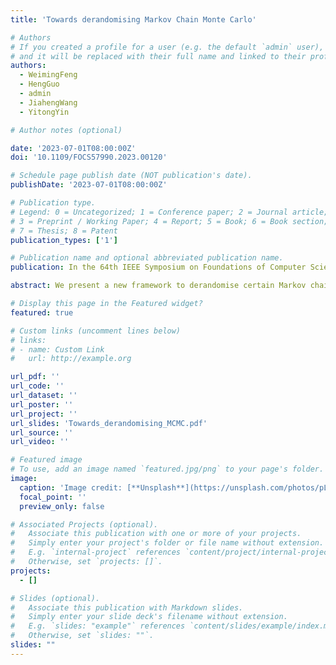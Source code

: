 ```yaml
---
title: 'Towards derandomising Markov Chain Monte Carlo'

# Authors
# If you created a profile for a user (e.g. the default `admin` user), write the username (folder name) here
# and it will be replaced with their full name and linked to their profile.
authors:
  - WeimingFeng
  - HengGuo
  - admin
  - JiahengWang
  - YitongYin

# Author notes (optional)

date: '2023-07-01T08:00:00Z'
doi: '10.1109/FOCS57990.2023.00120'

# Schedule page publish date (NOT publication's date).
publishDate: '2023-07-01T08:00:00Z'

# Publication type.
# Legend: 0 = Uncategorized; 1 = Conference paper; 2 = Journal article;
# 3 = Preprint / Working Paper; 4 = Report; 5 = Book; 6 = Book section;
# 7 = Thesis; 8 = Patent
publication_types: ['1']

# Publication name and optional abbreviated publication name.
publication: In the 64th IEEE Symposium on Foundations of Computer Science (FOCS 2023)

abstract: We present a new framework to derandomise certain Markov chain Monte Carlo (MCMC) algorithms. As in MCMC, we first reduce counting problems to sampling from a sequence of marginal distributions. For the latter task, we introduce a method called coupling towards the past that can, in logarithmic time, evaluate one or a constant number of variables from a stationary Markov chain state. Since there are at most logarithmic random choices, this leads to very simple derandomisation. We provide two applications of this framework, namely efficient deterministic approximate counting algorithms for hypergraph independent sets and hypergraph colourings, under local lemma type conditions matching, up to lower order factors, their state-of-the-art randomised counterparts.

# Display this page in the Featured widget?
featured: true

# Custom links (uncomment lines below)
# links:
# - name: Custom Link
#   url: http://example.org

url_pdf: ''
url_code: ''
url_dataset: ''
url_poster: ''
url_project: ''
url_slides: 'Towards_derandomising_MCMC.pdf'
url_source: ''
url_video: ''

# Featured image
# To use, add an image named `featured.jpg/png` to your page's folder.
image:
  caption: 'Image credit: [**Unsplash**](https://unsplash.com/photos/pLCdAaMFLTE)'
  focal_point: ''
  preview_only: false

# Associated Projects (optional).
#   Associate this publication with one or more of your projects.
#   Simply enter your project's folder or file name without extension.
#   E.g. `internal-project` references `content/project/internal-project/index.md`.
#   Otherwise, set `projects: []`.
projects:
  - []

# Slides (optional).
#   Associate this publication with Markdown slides.
#   Simply enter your slide deck's filename without extension.
#   E.g. `slides: "example"` references `content/slides/example/index.md`.
#   Otherwise, set `slides: ""`.
slides: ""
---
```


